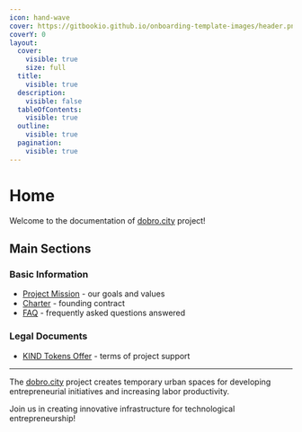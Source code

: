 ```yaml
---
icon: hand-wave
cover: https://gitbookio.github.io/onboarding-template-images/header.png
coverY: 0
layout:
  cover:
    visible: true
    size: full
  title:
    visible: true
  description:
    visible: false
  tableOfContents:
    visible: true
  outline:
    visible: true
  pagination:
    visible: true
---
```


# Home

Welcome to the documentation of [dobro.city](https://dobro.city) project!

## Main Sections

### Basic Information
- [Project Mission](/basics/mission.md) - our goals and values
- [Charter](/basics/charter.md) - founding contract
- [FAQ](/basics/faq.md) - frequently asked questions answered

### Legal Documents
- [KIND Tokens Offer](/offers/KIND.md) - terms of project support

---

The [dobro.city](https://dobro.city) project creates temporary urban spaces for developing entrepreneurial initiatives and increasing labor productivity.

Join us in creating innovative infrastructure for technological entrepreneurship!